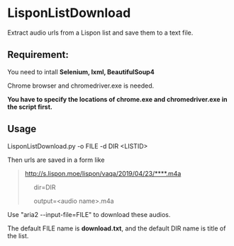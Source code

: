# LisponListDownload
Extract audio urls from a Lispon list and save them to a text file.

## Requirement:

You need to intall __Selenium, lxml, BeautifulSoup4__

Chrome browser and chromedriver.exe is needed.

__You have to specify the locations of chrome.exe and chromedriver.exe in the script first.__

## Usage

LisponListDownload.py -o FILE -d DIR \<LISTID\>

Then urls are saved in a form like

>http://s.lispon.moe/lispon/vaqa/2019/04/23/****.m4a
>
>&nbsp;&nbsp;&nbsp;&nbsp; dir=DIR 	 
>	 
>&nbsp;&nbsp;&nbsp;&nbsp; output=\<audio name\>.m4a

Use "aria2 --input-file=FILE" to download these audios.

The default FILE name is __download.txt__, and the default DIR name is title of the list.
